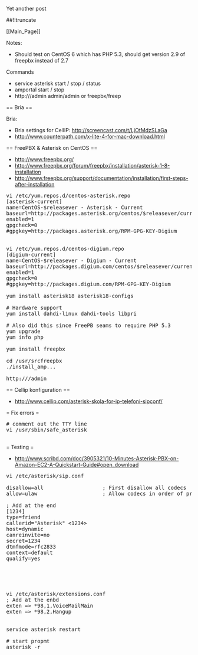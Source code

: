 Yet another post

[meta:author]: <> (Jonas Colmsjo)
[meta:title]: <> (Astrisk.md)
[meta:date]: <> (2012-01-01)
[meta:nested:key]: <> (Metadata value)

##!!truncate


[[Main_Page]]


Notes:
* Should test on CentOS 6 which has PHP 5.3, should get version 2.9 of freepbx instead of 2.7

Commands
* service asterisk start / stop / status
* amportal start / stop
* http://<IP>/admin    admin/admin or freepbx/freep


== Bria ==

Bria:
* Bria settings for CellIP: http://screencast.com/t/LjOtMdzSLaGa
* http://www.counterpath.com/x-lite-4-for-mac-download.html


== FreePBX & Asterisk on CentOS ==

* http://www.freepbx.org/
* http://www.freepbx.org/forum/freepbx/installation/asterisk-1-8-installation
* http://www.freepbx.org/support/documentation/installation/first-steps-after-installation

<pre>
vi /etc/yum.repos.d/centos-asterisk.repo
[asterisk-current]
name=CentOS-$releasever - Asterisk - Current
baseurl=http://packages.asterisk.org/centos/$releasever/current/$basearch/
enabled=1
gpgcheck=0
#gpgkey=http://packages.asterisk.org/RPM-GPG-KEY-Digium


vi /etc/yum.repos.d/centos-digium.repo
[digium-current]
name=CentOS-$releasever - Digium - Current
baseurl=http://packages.digium.com/centos/$releasever/current/$basearch/
enabled=1
gpgcheck=0
#gpgkey=http://packages.digium.com/RPM-GPG-KEY-Digium

yum install asterisk18 asterisk18-configs

# Hardware support
yum install dahdi-linux dahdi-tools libpri

# Also did this since FreePB seams to require PHP 5.3
yum upgrade
yum info php

yum install freepbx

cd /usr/srcfreepbx
./install_amp...

http://<ip>/admin
</pre>


== Cellip konfiguration ==

* http://www.cellip.com/asterisk-skola-for-ip-telefoni-sipconf/



= Fix errors =


<pre>
# comment out the TTY line
vi /usr/sbin/safe_asterisk

</pre>


= Testing =

* http://www.scribd.com/doc/3905321/10-Minutes-Asterisk-PBX-on-Amazon-EC2-A-Quickstart-Guide#open_download

<pre>
vi /etc/asterisk/sip.conf 

disallow=all                   ; First disallow all codecs
allow=ulaw                     ; Allow codecs in order of preference

; Add at the end
[1234]
type=friend
callerid="Asterisk" <1234>
host=dynamic
canreinvite=no
secret=1234
dtmfmode=rfc2833
context=default
qualify=yes





vi /etc/asterisk/extensions.conf 
; Add at the enbd
exten => *98,1,VoiceMailMain
exten => *98,2,Hangup


service asterisk restart

# start propmt
asterisk -r

</pre>
